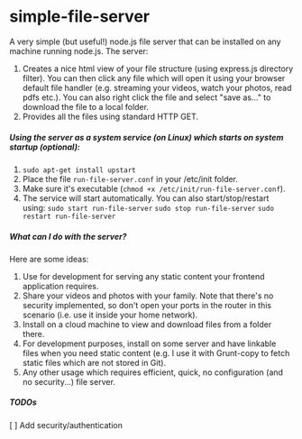 simple-file-server
==================

A very simple (but useful!) node.js file server that can be installed on any machine running node.js.
The server:  
  1. Creates a nice html view of your file structure (using express.js directory filter). 
     You can then click any file which will open it using your browser default file handler 
     (e.g. streaming your videos, watch your photos, read pdfs etc.). 
     You can also right click the file and select "save as..." to download the file to a local folder.
  2. Provides all the files using standard HTTP GET. 

##### Using the server as a system service (on Linux) which starts on system startup (optional):
  1. `sudo apt-get install upstart`
  2. Place the file `run-file-server.conf` in your /etc/init folder.
  3. Make sure it's executable (`chmod +x /etc/init/run-file-server.conf`).
  4. The service will start automatically. You can also start/stop/restart using:
     `sudo start run-file-server`
     `sudo stop run-file-server`
     `sudo restart run-file-server`

##### What can I do with the server?
  Here are some ideas:
  1. Use for development for serving any static content your frontend application requires.
  2. Share your videos and photos with your family. Note that there's no security implemented, so don't open
     your ports in the router in this scenario (i.e. use it inside your home network).
  2. Install on a cloud machine to view and download files from a folder there.
  3. For development purposes, install on some server and have linkable files when you need static content 
     (e.g. I use it with Grunt-copy to fetch static files which are not stored in Git).
  4. Any other usage which requires efficient, quick, no configuration (and no security...) file server.
  
##### TODOs
  [ ] Add security/authentication
  
